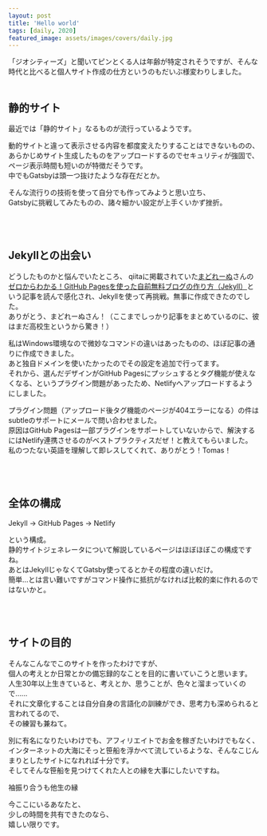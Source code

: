 ```yaml
---
layout: post
title: 'Hello world'
tags: [daily, 2020]
featured_image: assets/images/covers/daily.jpg
---
```


「ジオシティーズ」と聞いてピンとくる人は年齢が特定されそうですが、そんな時代と比べると個人サイト作成の仕方というのもだいぶ様変わりしました。 
<br>
<br>

## 静的サイト

最近では「静的サイト」なるものが流行っているようです。  

動的サイトと違って表示させる内容を都度変えたりすることはできないものの、  
あらかじめサイト生成したものをアップロードするのでセキュリティが強固で、  
ページ表示時間も短いのが特徴だそうです。  
中でもGatsbyは頭一つ抜けたような存在だとか。  

そんな流行りの技術を使って自分でも作ってみようと思い立ち、  
Gatsbyに挑戦してみたものの、諸々細かい設定が上手くいかず挫折。  
<br>
<br>
<br>

## Jekyllとの出会い

どうしたものかと悩んでいたところ、
qiitaに掲載されていた[まどれーぬ](https://madoreenu.github.io)さんの[ゼロからわかる！GitHub Pagesを使った自前無料ブログの作り方（Jekyll）](https://qiita.com/madoreenu/items/b47833bf785562c77819)という記事を読んで感化され、Jekyllを使って再挑戦。無事に作成できたのでした。    
ありがとう、まどれーぬさん！（ここまでしっかり記事をまとめているのに、彼はまだ高校生というから驚き！）    

私はWindows環境なので微妙なコマンドの違いはあったものの、ほぼ記事の通りに作成できました。  
あと独自ドメインを使いたかったのでその設定を追加で行ってます。  
それから、選んだデザインがGitHub Pagesにプッシュするとタグ機能が使えなくなる、というプラグイン問題があったため、Netlifyへアップロードするようにしました。  


プラグイン問題（アップロード後タグ機能のページが404エラーになる）の件はsubtleのサポートにメールで問い合わせました。  
原因はGitHub Pagesは一部プラグインをサポートしていないからで、解決するにはNetlify連携させるのがベストプラクティスだぜ！と教えてもらいました。  
私のつたない英語を理解して即レスしてくれて、ありがとう！Tomas！  
<br>
<br>
<br>

## 全体の構成

Jekyll → GitHub Pages → Netlify  

という構成。  
静的サイトジェネレータについて解説しているページはほぼほぼこの構成ですね。  
あとはJekyllじゃなくてGatsby使ってるとかその程度の違いだけ。  
簡単…とは言い難いですがコマンド操作に抵抗がなければ比較的楽に作れるのではないかと。  
<br>
<br>
<br>

## サイトの目的

そんなこんなでこのサイトを作ったわけですが、  
個人の考えとか日常とかの備忘録的なことを目的に書いていこうと思います。  
人生30年以上生きていると、考えとか、思うことが、色々と溜まっていくので……  
それに文章化することは自分自身の言語化の訓練ができ、思考力も深められると言われてるので、  
その練習も兼ねて。  

別に有名になりたいわけでも、アフィリエイトでお金を稼ぎたいわけでもなく、インターネットの大海にそっと笹船を浮かべて流しているような、そんなこじんまりとしたサイトになれれば十分です。  
そしてそんな笹船を見つけてくれた人との縁を大事にしたいですね。

袖振り合うも他生の縁  

今ここにいるあなたと、  
少しの時間を共有できたのなら、  
嬉しい限りです。  
<br>
<br>
<br>